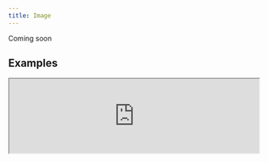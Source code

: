 ```yaml
---
title: Image
---
```

Coming soon

## Examples

<div><iframe style="width: 100%; margin: 0;" src="https://uiexplorer.blankapp.org/slices/no-demo" scrolling="no" /></div>

```jsx
<Image />
```

## API

Based on https://facebook.github.io/react-native/docs/image.html
